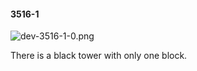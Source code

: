 #### 3516-1
![dev-3516-1-0.png](https://github.com/lil-lab/nlvr/raw/master/nlvr/dev/images/0/dev-3516-1-0.png "dev-3516-1-0.png")

There is a black tower with only one block.